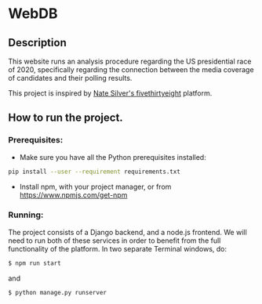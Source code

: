 # WebDB

## Description

This website runs an analysis procedure regarding the US presidential race of 2020, 
specifically regarding the connection between the media coverage of candidates and their
polling results.

This project is inspired by [Nate Silver's fivethirtyeight](fivethirtyeight.com) platform. 

## How to run the project.
### Prerequisites:

* Make sure you have all the Python prerequisites installed:
```bash
pip install --user --requirement requirements.txt
```
* Install npm, with your project manager, or from <https://www.npmjs.com/get-npm>

### Running: 
The project consists of a Django backend, and a node.js frontend. We will need to run 
both of these services in order to benefit from the full functionality of the platform.
In two separate Terminal windows, do:
```bash
$ npm run start
```
and 
```bash
$ python manage.py runserver
```
